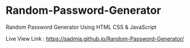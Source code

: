 # Random-Password-Generator
Random Password Generator Using HTML CSS &amp; JavaScript

Live View Link : https://sadmia.github.io/Random-Password-Generator/
